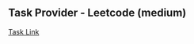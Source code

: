 ## Task Provider - Leetcode (medium)

[Task Link](https://leetcode.com/problems/insert-interval/description/?envType=daily-question&envId=2024-03-17)